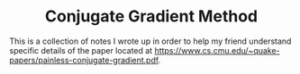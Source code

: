 <h1 align="center">Conjugate Gradient Method</h1>

This is a collection of notes I wrote up in order to help my friend understand specific details of the paper located at https://www.cs.cmu.edu/~quake-papers/painless-conjugate-gradient.pdf.
